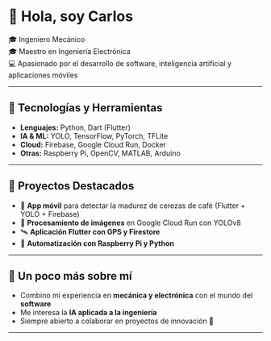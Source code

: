 # 👋 Hola, soy Carlos  

🎓 Ingeniero Mecánico  
🎓 Maestro en Ingeniería Electrónica  
💻 Apasionado por el desarrollo de software, inteligencia artificial y aplicaciones móviles  

---

## 🚀 Tecnologías y Herramientas  
- **Lenguajes:** Python, Dart (Flutter) 
- **IA & ML:** YOLO, TensorFlow, PyTorch, TFLite  
- **Cloud:** Firebase, Google Cloud Run, Docker  
- **Otras:** Raspberry Pi, OpenCV, MATLAB, Arduino  

---

## 📌 Proyectos Destacados  
- 📱 **App móvil** para detectar la madurez de cerezas de café (Flutter + YOLO + Firebase)  
- 🤖 **Procesamiento de imágenes** en Google Cloud Run con YOLOv8  
- 🛰️ **Aplicación Flutter con GPS y Firestore**  
- 🔧 **Automatización con Raspberry Pi y Python**  

---

## 🌱 Un poco más sobre mí  
- Combino mi experiencia en **mecánica y electrónica** con el mundo del **software**  
- Me interesa la **IA aplicada a la ingeniería**  
- Siempre abierto a colaborar en proyectos de innovación 🚀  

---